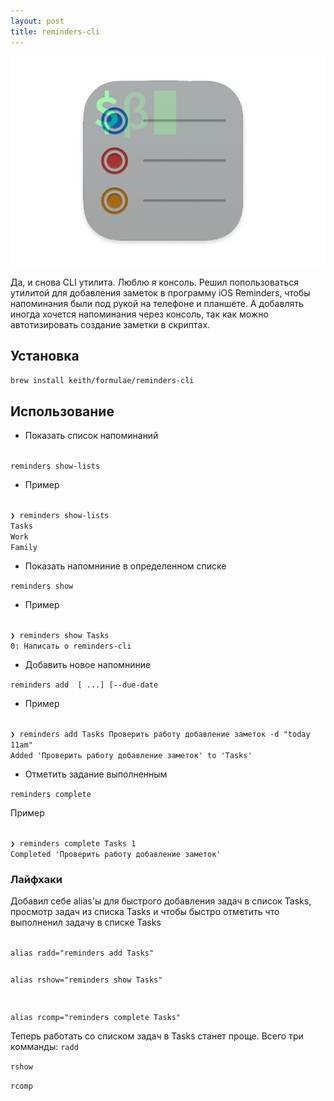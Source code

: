 ```yaml
---
layout: post
title: reminders-cli
---
```

![](https://raw.githubusercontent.com/tatarinovms/tatarinovms.github.io/master/images/posts/RemindersCli/logo.png)

Да, и снова CLI утилита. Люблю я консоль. Решил попользоваться утилитой для добавления заметок в программу iOS Reminders, чтобы напоминания были под рукой на телефоне и планшете. А добавлять иногда хочется напоминания через консоль, так как можно автотизировать создание заметки в скриптах.

## Установка
<code>brew install keith/formulae/reminders-cli</code>

## Использование

- Показать список напоминаний

<code>
reminders show-lists
</code>

- Пример

<code>
❯ reminders show-lists
Tasks
Work
Family
</code>

- Показать напомниние в определенном списке

<code>reminders show <list-name></code>

- Пример

<code>
❯ reminders show Tasks
0: Написать о reminders-cli
</code>

- Добавить новое напомниние 

<code>reminders add <list-name> [<reminder> ...] [--due-date <due-date></code>

- Пример

<code>
❯ reminders add Tasks Проверить работу добавление заметок -d "today 11am"
Added 'Проверить работу добавление заметок' to 'Tasks'
</code>

- Отметить задание выполненным

<code>reminders complete <list-name> <index></code>

Пример

<code>
❯ reminders complete Tasks 1
Completed 'Проверить работу добавление заметок'
</code>

### Лайфхаки

Добавил себе alias'ы для быстрого добавления задач в список Tasks, просмотр задач из списка Tasks и чтобы быстро отметить что выполненил задачу в списке Tasks

<code>
alias radd="reminders add Tasks"
  
alias rshow="reminders show Tasks"
  
alias rcomp="reminders complete Tasks"
</code>

Теперь работать со списком задач в Tasks станет проще. Всего три комманды: 
  <code>radd</code>
  
  <code>rshow</code>
  
  <code>rcomp</code>
